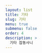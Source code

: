 ```yaml
---
layout: list
title: 기타
slug: 기타
menu: true
submenu: false
order: 4
description: >
  기타 잡동사니  
---
```

